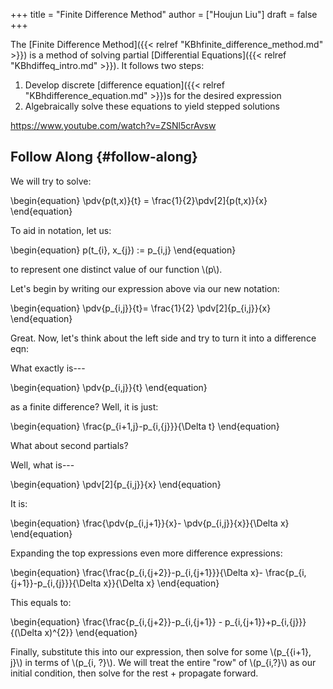 +++
title = "Finite Difference Method"
author = ["Houjun Liu"]
draft = false
+++

The [Finite Difference Method]({{< relref "KBhfinite_difference_method.md" >}}) is a method of solving partial [Differential Equations]({{< relref "KBhdiffeq_intro.md" >}}). It follows two steps:

1.  Develop discrete [difference equation]({{< relref "KBhdifference_equation.md" >}})s for the desired expression
2.  Algebraically solve these equations to yield stepped solutions

<https://www.youtube.com/watch?v=ZSNl5crAvsw>


## Follow Along {#follow-along}

We will try to solve:

\begin{equation}
\pdv{p(t,x)}{t} = \frac{1}{2}\pdv[2]{p(t,x)}{x}
\end{equation}

To aid in notation, let us:

\begin{equation}
p(t\_{i}, x\_{j}) := p\_{i,j}
\end{equation}

to represent one distinct value of our function \\(p\\).

Let's begin by writing our expression above via our new notation:

\begin{equation}
\pdv{p\_{i,j}}{t}= \frac{1}{2} \pdv[2]{p\_{i,j}}{x}
\end{equation}

Great. Now, let's think about the left side and try to turn it into a difference eqn:

What exactly is---

\begin{equation}
\pdv{p\_{i,j}}{t}
\end{equation}

as a finite difference? Well, it is just:

\begin{equation}
\frac{p\_{i+1,j}-p\_{i,{j}}}{\Delta t}
\end{equation}

What about second partials?

Well, what is---

\begin{equation}
\pdv[2]{p\_{i,j}}{x}
\end{equation}

It is:

\begin{equation}
\frac{\pdv{p\_{i,j+1}}{x}- \pdv{p\_{i,j}}{x}}{\Delta x}
\end{equation}

Expanding the top expressions even more difference expressions:

\begin{equation}
\frac{\frac{p\_{i,{j+2}}-p\_{i,{j+1}}}{\Delta x}- \frac{p\_{i,{j+1}}-p\_{i,{j}}}{\Delta x}}{\Delta x}
\end{equation}

This equals to:

\begin{equation}
\frac{\frac{p\_{i,{j+2}}-p\_{i,{j+1}} - p\_{i,{j+1}}+p\_{i,{j}}}{(\Delta x)^{2}}
\end{equation}

Finally, substitute this into our expression, then solve for some \\(p\_{{i+1}, j}\\) in terms of \\(p\_{i, ?}\\). We will treat the entire "row" of \\(p\_{i,?}\\) as our initial condition, then solve for the rest + propagate forward.